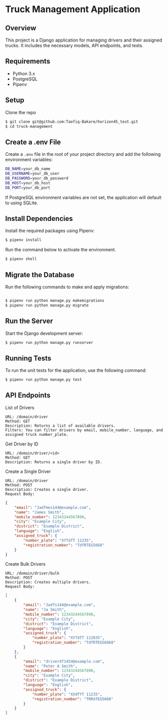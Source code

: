 # Truck Management Application

## Overview
This project is a Django application for managing drivers and their assigned trucks. 
It includes the necessary models, API endpoints, and tests.

## Requirements

* Python 3.x
* PostgreSQL
* Pipenv

## Setup

Clone the repo

```bash
$ git clone git@github.com:Taofiq-Bakare/horizon45_test.git
$ cd truck-management

```

## Create a .env File

Create a `.env` file in the root of your project directory and add the following environment variables:

```bash
DB_NAME=your_db_name
DB_USERNAME=your_db_user
DB_PASSWORD=your_db_password
DB_HOST=your_db_host
DB_PORT=your_db_port

```
If PostgreSQL environment variables are not set, the application will default to using SQLite.

## Install Dependencies

Install the required packages using Pipenv:

```bash
$ pipenv install
```
Run the command below to activate the environment.

```bash
$ pipenv shell
```

## Migrate the Database

Run the following commands to make and apply migrations:

```bash

$ pipenv run python manage.py makemigrations
$ pipenv run python manage.py migrate

```

## Run the Server

Start the Django development server:

```bash
$ pipenv run python manage.py runserver
```

## Running Tests

To run the unit tests for the application, use the following command:

```bash
$ pipenv run python manage.py test
```

## API Endpoints

List of Drivers

    URL: /domain/driver
    Method: GET
    Description: Returns a list of available drivers.
    Filters: You can filter drivers by email, mobile_number, language, and assigned truck number_plate.

Get Driver by ID

    URL: /domain/driver/<id>
    Method: GET
    Description: Returns a single driver by ID.

Create a Single Driver

    URL: /domain/driver
    Method: POST
    Description: Creates a single driver.
    Request Body:

```json
{
    "email": "Jadfmes144@example.com",
    "name": "James Smith",
    "mobile_number": 12343244567890,
    "city": "Example City",
    "district": "Example District",
    "language": "English",
    "assigned_truck": {
        "number_plate": "XYTdfT 11235",
        "registration_number": "TdfRTEG5668"
    }
}

```

Create Bulk Drivers

    URL: /domain/driver/bulk
    Method: POST
    Description: Creates multiple drivers.
    Request Body:

```json
[
    {
        "email": "Jadfs144@example.com",
        "name": "Ja Smith",
        "mobile_number": 12343244567890,
        "city": "Example City",
        "district": "Example District",
        "language": "English",
        "assigned_truck": {
            "number_plate": "XYTdfT 112035",
            "registration_number": "TdfRTEG56068"
        }
    },
    {
        "email": "driverdf1454@example.com",
        "name": "Peter A Smith",
        "mobile_number": 12343244567890,
        "city": "Example City",
        "district": "Example District",
        "language": "English",
        "assigned_truck": {
            "number_plate": "XXdfYT 11235",
            "registration_number": "TRRdfEG5668"
        }
    }
]

```
